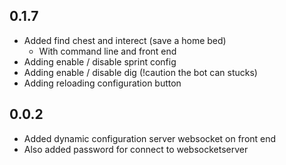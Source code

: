 ## 0.1.7
* Added find chest and interect (save a home bed)
  * With command line and front end
* Adding enable / disable sprint config
* Adding enable / disable dig (!caution the bot can stucks)
* Adding reloading configuration button


## 0.0.2
* Added dynamic configuration server websocket on front end
* Also added password for connect to websocketserver